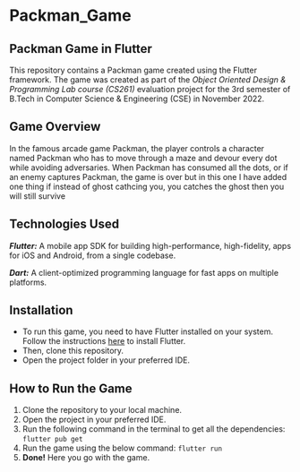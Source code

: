 # Packman_Game

## Packman Game in Flutter

This repository contains a Packman game created using the Flutter framework. The game was created as part of the *Object Oriented Design & Programming Lab course (CS261)* evaluation project for the 3rd semester of B.Tech in Computer Science & Engineering (CSE) in November 2022.

## Game Overview
In the famous arcade game Packman, the player controls a character named Packman who has to move through a maze and devour every dot while avoiding adversaries. When Packman has consumed all the dots, or if an enemy captures Packman, the game is over but in this one I have added one thing if instead of ghost cathcing you, you catches the ghost then you will still survive

## Technologies Used
***Flutter:*** A mobile app SDK for building high-performance, high-fidelity, apps for iOS and Android, from a single codebase.

***Dart:*** A client-optimized programming language for fast apps on multiple platforms.

## Installation
- To run this game, you need to have Flutter installed on your system. Follow the instructions [here](https://flutter.dev/docs/get-started/install) to install Flutter.
- Then, clone this repository.
- Open the project folder in your preferred IDE.

## How to Run the Game
1. Clone the repository to your local machine.
2. Open the project in your preferred IDE.
3. Run the following command in the terminal to get all the dependencies:
  `flutter pub get`
4. Run the game using the below command:
  `flutter run`
5. **Done!** Here you go with the game.
